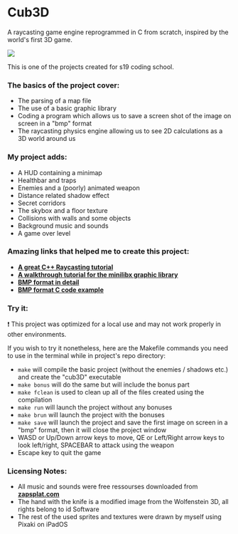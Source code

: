 # Cub3D
A raycasting game engine reprogrammed in C from scratch, inspired by the world's first 3D game.

![](images/record.gif)

This is one of the projects created for s19 coding school.

### The basics of the project cover:

- The parsing of a map file
- The use of a basic graphic library
- Coding a program which allows us to save a screen shot of the image on screen in a "bmp" format
- The raycasting physics engine allowing us to see 2D calculations as a 3D world around us

### My project adds:

- A HUD containing a minimap
- Healthbar and traps
- Enemies and a (poorly) animated weapon
- Distance related shadow effect
- Secret corridors
- The skybox and a floor texture
- Collisions with walls and some objects 
- Background music and sounds
- A game over level

### Amazing links that helped me to create this project:
- [**A great C++ Raycasting tutorial**](https://lodev.org/cgtutor/raycasting.html)
- [**A walkthrough tutorial for the minilibx graphic library**](https://harm-smits.github.io/42docs/libs/minilibx/getting_started.html)
- [**BMP format in detail**](https://web.archive.org/web/20080912171714/http://www.fortunecity.com/skyscraper/windows/364/bmpffrmt.html)
- [**BMP format C code example**](https://stackoverflow.com/questions/2654480/writing-bmp-image-in-pure-c-c-without-other-libraries)

### Try it:
❗ This project was optimized for a local use and may not work properly in other environments.

If you wish to try it nonetheless, here are the Makefile commands you need to use in the terminal while in project's repo directory:
- `make` will compile the basic project (without the enemies / shadows etc.) and create the "cub3D" executable
- `make bonus` will do the same but will include the bonus part
- `make fclean` is used to clean up all of the files created using the compilation
- `make run` will launch  the project without any bonuses
- `make brun` will launch the project with the bonuses
- `make save` will launch the project and save the first image on screen in a "bmp" format, then it will close the project window
- WASD or Up/Down arrow keys to move, QE or Left/Right arrow keys to look left/right, SPACEBAR to attack using the weapon
- Escape key to quit the game

### Licensing Notes:
- All music and sounds were free ressourses downloaded from [**zapsplat.com**](https://www.zapsplat.com/)
- The hand with the knife is a modified image from the Wolfenstein 3D, all rights belong to id Software
- The rest of the used sprites and textures were drawn by myself using Pixaki on iPadOS

